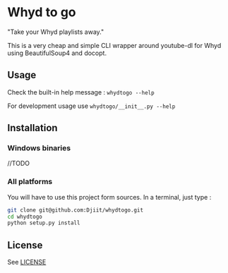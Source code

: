 # Whyd to go

"Take your Whyd playlists away."

This is a very cheap and simple CLI wrapper around youtube-dl for Whyd using BeautifulSoup4 and docopt.

## Usage

Check the built-in help message : `whydtogo --help`

For development usage use `whydtogo/__init__.py --help`

## Installation

### Windows binaries
//TODO

### All platforms

You will have to use this project form sources. In a terminal, just type :

```bash
git clone git@github.com:Djiit/whydtogo.git
cd whydtogo
python setup.py install
```

## License

See [LICENSE](./LICENSE)
